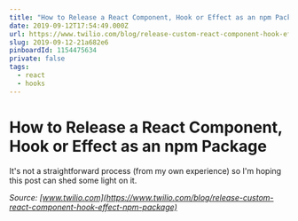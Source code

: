```yaml
---
title: "How to Release a React Component, Hook or Effect as an npm Package"
date: 2019-09-12T17:54:49.000Z
url: https://www.twilio.com/blog/release-custom-react-component-hook-effect-npm-package
slug: 2019-09-12-21a682e6
pinboardId: 1154475634
private: false
tags:
  - react
  - hooks
---
```


# How to Release a React Component, Hook or Effect as an npm Package

It's not a straightforward process (from my own experience) so I'm hoping this post can shed some light on it.

_Source: [www.twilio.com](https://www.twilio.com/blog/release-custom-react-component-hook-effect-npm-package)_

